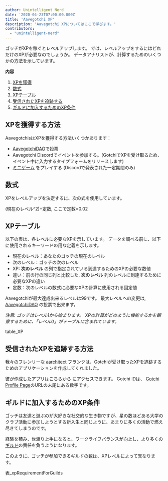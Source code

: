 ```yaml
---
author: Unintelligent Nerd
date: '2020-04-23T07:00:00.000Z'
title: 'Aavegotchi XP'
description: 'Aavegotchi XPについてはここで学びます。'
contributors:
  - "unintelligent-nerd"
---
```


ゴッチがXPを稼ぐとレベルアップします。 では、レベルアップをするにはどれだけのXPが必要なのでしょうか。 データアナリストが、計算するためのいくつかの方法を示しています。

<div class="contentsBox">

**内容**

<ol>
<li><a href=#gaining-xp>XPを獲得</a></li>
<li><a href=#formula>数式</a></li>
<li><a href=#experience-table>XPテーブル</a></li>
<li><a href=#tracking-xp-received>受信されたXPを追跡する</a></li>
<li><a href=#xp-requirements-for-joining-guilds>ギルドに加入するためのXP条件</a></li>
</ol>

</div>

## XPを獲得する方法
AavegotchisはXPを獲得する方法いくつかあります：
* [AavegotchiDAO](/dao)で投票
* Aavegotchi Discordでイベントを参加する。(GotchiでXPを受け取るため、イベント中に入力するタイプフォームをリリースします)
* [ミニゲーム](/minigames) をプレイする (Discordで発表された一定期間のみ)

## 数式
XPをレベルアップを決定するに、次の式を使用しています。

(現在のレベル^2)÷定数, ここで定数=0.02

## XPテーブル

以下の表は、各レベルに必要なXPを示しています。 データを調べる前に、以下に使用されるキーワードの用な定義を示します。

* 現在のレベル：あなたのゴッチの現在のレベル
* 次のレベル：ゴッチの次のレベル
* XP: **次のレベル** の列で指定されている到達するためのXPの必要な数値
* 違い：前の行の同じ列と比較した, **次のレベル** 列のレベルに到達するために必要なXPの違い
* 定数：次のレベルの数式に必要なXPの計算に使用される固定値

Aavegotchiが最大達成出来るレベルは99です。 最大レベルへの変更は, [AavegotchiDAO](/dao) の投票で出来ます。

*注意: ゴッチはレベル1から始まります。 XPの計算がどのように機能するかを観察するために、「レベル0」がテーブルに含まれています。*

table_XP

## 受信されたXPを追跡する方法

我々のフレンリーな [aarchitect](/aarchitect) フランクは、Gotchiが受け取ったXPを追跡するためのアプリケーションを作成してくれました。

彼が作成したアプリはこちらから [](https://aavegotchi-xp-dashboard.vercel.app) にアクセスできます。 Gotchi IDは、 [Gotchi Profile Page](/aavegotchi-profile)のURLの末尾にある数字です。

## ギルドに加入するためのXP条件

ゴッチは友達と遊ぶのが大好きな社交的な生き物ですが、星の数ほどある大学のクラブ活動に参加しようとする新入生と同じように、あまりに多くの活動で燃え尽きてしまうのです。

経験を積み、世渡り上手になると、ワークライフバランスが向上し、より多くの[ギルド](/guild)の責任を負うようになります。

このように、ゴッチが参加できるギルドの数は、XPレベルによって異なります。

表_xpRequirementForGuilds